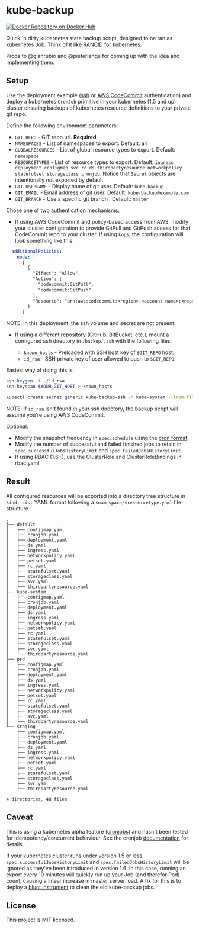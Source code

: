 kube-backup
===========
[![Docker Repository on Docker Hub](https://img.shields.io/docker/automated/bittorrent/kube-backup.svg "Docker Repository on Docker Hub")](https://hub.docker.com/r/bittorrent/kube-backup/)

Quick 'n dirty kubernetes state backup script, designed to be ran as kubernetes Job. Think of it like [RANCID](http://www.shrubbery.net/rancid/) for kubernetes.

Props to @gianrubio and @pieterlange for coming up with the idea and implementing them.

Setup
-----
Use the deployment example ([ssh](cronjob-ssh.yaml) or [AWS CodeCommit](cronjob-codecommit.yaml) authentication) and deploy a kubernetes `CronJob` primitive in your kubernetes (1.5 and up) cluster ensuring backups of kubernetes resource definitions to your private git repo.

Define the following environment parameters:
  * `GIT_REPO` - GIT repo url. **Required**
  * `NAMESPACES` - List of namespaces to export. Default: all
  * `GLOBALRESOURCES` - List of global resource types to export. Default: `namespace`
  * `RESOURCETYPES` - List of resource types to export. Default: `ingress deployment configmap svc rc ds thirdpartyresource networkpolicy statefulset storageclass cronjob`. Notice that `Secret` objects are intentionally not exported by default.
  * `GIT_USERNAME` - Display name of git user. Default: `kube-backup`
  * `GIT_EMAIL` - Email address of git user. Default: `kube-backup@example.com`
  * `GIT_BRANCH` - Use a specific git branch . Default: `master`

Chose one of two authentication mechanisms:

  * If using AWS CodeCommit and policy-based access from AWS, modify your cluster configuration to provide GitPull and GitPush access for that CodeCommit repo to your cluster. If using `kops`, the configuration will look something like this:

  ```yaml
    additionalPolicies:
      node: |
        [
          {
            "Effect": "Allow",
            "Action": [
              "codecommit:GitPull",
              "codecommit:GitPush"
            ],
            "Resource": "arn:aws:codecommit:<region>:<account name>:<repo-name>"
          }
        ]
  ```

  NOTE: in this deployment, the ssh volume and secret are not present.


  * If using a different repository (GitHub, BitBucket, etc.), mount a configured ssh directory in `/backup/.ssh` with the following files:

    * `known_hosts` - Preloaded with SSH host key of `$GIT_REPO` host.
    * `id_rsa` - SSH private key of user allowed to push to `$GIT_REPO`.

  Easiest way of doing this is:
  ```bash
  ssh-keygen -f ./id_rsa
  ssh-keyscan $YOUR_GIT_HOST > known_hosts

  kubectl create secret generic kube-backup-ssh -n kube-system --from-file=id_rsa --from-file=known_hosts
  ```

  NOTE: If `id_rsa` isn't found in your ssh directory, the backup script will assume you're using AWS CodeCommit.

Optional:
  * Modify the snapshot frequency in `spec.schedule` using the [cron format](https://en.wikipedia.org/wiki/Cron).
  * Modify the number of successful and failed finished jobs to retain in `spec.successfulJobsHistoryLimit` and `spec.failedJobsHistoryLimit`.
  * If using RBAC (1.6+), use the ClusterRole and ClusterRoleBindings in rbac.yaml.

Result
------
All configured resources will be exported into a directory tree structure in `kind: List` YAML format following a `$namespace/$resourcetype.yaml` file structure.

```
.
├── default
│   ├── configmap.yaml
│   ├── cronjob.yaml
│   ├── deployment.yaml
│   ├── ds.yaml
│   ├── ingress.yaml
│   ├── networkpolicy.yaml
│   ├── petset.yaml
│   ├── rc.yaml
│   ├── statefulset.yaml
│   ├── storageclass.yaml
│   ├── svc.yaml
│   └── thirdpartyresource.yaml
├── kube-system
│   ├── configmap.yaml
│   ├── cronjob.yaml
│   ├── deployment.yaml
│   ├── ds.yaml
│   ├── ingress.yaml
│   ├── networkpolicy.yaml
│   ├── petset.yaml
│   ├── rc.yaml
│   ├── statefulset.yaml
│   ├── storageclass.yaml
│   ├── svc.yaml
│   └── thirdpartyresource.yaml
├── prd
│   ├── configmap.yaml
│   ├── cronjob.yaml
│   ├── deployment.yaml
│   ├── ds.yaml
│   ├── ingress.yaml
│   ├── networkpolicy.yaml
│   ├── petset.yaml
│   ├── rc.yaml
│   ├── statefulset.yaml
│   ├── storageclass.yaml
│   ├── svc.yaml
│   └── thirdpartyresource.yaml
└── staging
    ├── configmap.yaml
    ├── cronjob.yaml
    ├── deployment.yaml
    ├── ds.yaml
    ├── ingress.yaml
    ├── networkpolicy.yaml
    ├── petset.yaml
    ├── rc.yaml
    ├── statefulset.yaml
    ├── storageclass.yaml
    ├── svc.yaml
    └── thirdpartyresource.yaml

4 directories, 48 files
```

Caveat
------
This is using a kubernetes alpha feature ([cronjobs](https://kubernetes.io/docs/user-guide/jobs/#handling-pod-and-container-failures)) and hasn't been tested for idempotency/concurrent behaviour.  See the cronjob [documentation](https://kubernetes.io/docs/user-guide/cron-jobs/) for details.

If your kubernetes cluster runs under version 1.5 or less, `spec.successfulJobsHistoryLimit` and `spec.failedJobsHistoryLimit` will be ignored as they've been introduced in version 1.6. In this case, running an export every 10 minutes will quickly run up your Job (and therefor Pod) count, causing a linear increase in master server load. A fix for this is to deploy a [blunt instrument](job-cleanup.yaml) to clean the old kube-backup jobs.

License
-------
This project is MIT licensed.
